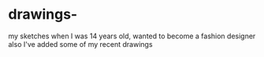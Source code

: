 # drawings-
my sketches when I was 14 years old, wanted to become a fashion designer also I've added some of my recent drawings 
